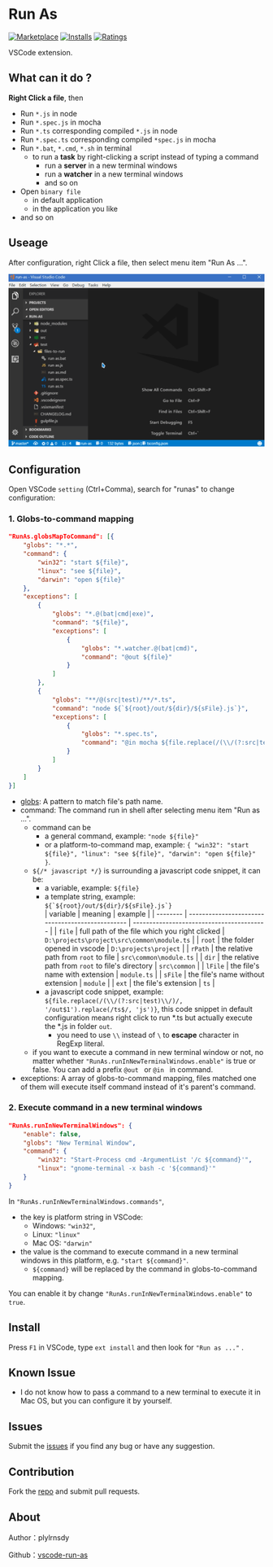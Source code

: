 # Run As

[![Marketplace](https://vsmarketplacebadge.apphb.com/version/plylrnsdy.run-as.svg)](https://marketplace.visualstudio.com/items/plylrnsdy.run-as) [![Installs](https://vsmarketplacebadge.apphb.com/installs/plylrnsdy.run-as.svg)](https://marketplace.visualstudio.com/items/plylrnsdy.run-as) [![Ratings](https://vsmarketplacebadge.apphb.com/rating-short/plylrnsdy.run-as.svg)](https://marketplace.visualstudio.com/items/plylrnsdy.run-as)

VSCode extension.

## What can it do ?

**Right Click a file**, then
- Run `*.js` in node
- Run `*.spec.js` in mocha
- Run `*.ts` corresponding compiled `*.js` in node
- Run `*.spec.ts` corresponding compiled `*spec.js` in mocha 
- Run `*.bat`, `*.cmd`, `*.sh` in terminal
  - to run a **task** by right-clicking a script instead of typing a command
    - run a **server** in a new terminal windows
    - run a **watcher** in a new terminal windows
    - and so on
- Open `binary file`
  - in default application
  - in the application you like
- and so on

## Useage

After configuration, right Click a file, then select menu item "Run As ...".

![preview](./images/run-in-inner-terminal.gif)

## Configuration

Open VSCode `setting` (Ctrl+Comma), search for "runas" to change configuration:

### 1. Globs-to-command mapping

```json
"RunAs.globsMapToCommand": [{
    "globs": "*.*",
    "command": {
        "win32": "start ${file}",
        "linux": "see ${file}",
        "darwin": "open ${file}"
    },
    "exceptions": [
        {
            "globs": "*.@(bat|cmd|exe)",
            "command": "${file}",
            "exceptions": [
                {
                    "globs": "*.watcher.@(bat|cmd)",
                    "command": "@out ${file}"
                }
            ]
        },
        {
            "globs": "**/@(src|test)/**/*.ts",
            "command": "node ${`${root}/out/${dir}/${sFile}.js`}",
            "exceptions": [
                {
                    "globs": "*.spec.ts",
                    "command": "@in mocha ${file.replace(/(\\/(?:src|test)\\/)/, '/out$1').replace(/ts$/, 'js')}"
                }
            ]
        }
    ]
}]
```

- [globs](https://github.com/isaacs/node-glob): A pattern to match file's path name.
- command: The command run in shell after selecting menu item "Run as ...".
    - command can be
        - a general command, example: `"node ${file}"`
        - or a platform-to-command map, example: `{ "win32": "start ${file}", "linux": "see ${file}", "darwin": "open ${file}" }`.
    - `${/* javascript */}` is surrounding a javascript code snippet, it can be:
        - a variable, example: `${file}`
        - a template string, example: `` ${`${root}/out/${dir}/${sFile}.js`} `` <br/>
            | variable | meaning                                          | example                                   |
            | -------- | ------------------------------------------------ | ----------------------------------------- |
            | `file`    | full path of the file which you right clicked    | `D:\projects\project\src\common\module.ts` |
            | `root`    | the folder opened in vscode                      | `D:\projects\project`                      |
            | `rPath`   | the relative path from `root` to file             | `src\common\module.ts`                     |
            | `dir`     | the relative path from `root` to file's directory | `src\common`                               |
            | `lFile`   | the file's name with extension                   | `module.ts`                                |
            | `sFile`   | the file's name without extension                | `module`                                   |
            | `ext`     | the file's extension                             | `ts`                                       |
        - a javascript code snippet, example: `${file.replace(/(\\/(?:src|test)\\/)/, '/out$1').replace(/ts$/, 'js')}`, this code snippet in default configuration means right click to run *.ts but actually execute the *.js in folder `out`.
            - you need to use `\\` instead of `\` to **escape** character in RegExp literal.
    - if you want to execute a command in new terminal window or not, no matter whether `"RunAs.runInNewTerminalWindows.enable"` is true or false. You can add a prefix `@out ` or `@in ` in command.
- exceptions: A array of globs-to-command mapping, files matched one of them will execute itself command instead of it's parent's command.

### 2. Execute command in a new terminal windows

```json
"RunAs.runInNewTerminalWindows": {
    "enable": false,
    "globs": "New Terminal Window",
    "command": {
        "win32": "Start-Process cmd -ArgumentList '/c ${command}'",
        "linux": "gnome-terminal -x bash -c '${command}'"
    }
}
```

In `"RunAs.runInNewTerminalWindows.commands"`,
- the key is platform string in VSCode:
    - Windows: `"win32"`,
    - Linux: `"linux"`
    - Mac OS: `"darwin"`
- the value is the command to execute command in a new terminal windows in this platform, e.g. `"start ${command}"`.
    - `${command}` will be replaced by the command in globs-to-command mapping.

You can enable it by change `"RunAs.runInNewTerminalWindows.enable"` to `true`.

## Install

Press `F1` in VSCode, type `ext install` and then look for `"Run as ..."` .

## Known Issue

- I do not know how to pass a command to a new terminal to execute it in Mac OS, but you can configure it by yourself.

## Issues

Submit the [issues](https://github.com/plylrnsdy/vscode-run-as/issues) if you find any bug or have any suggestion.

## Contribution

Fork the [repo](https://github.com/plylrnsdy/vscode-run-as) and submit pull requests.

## About

Author：plylrnsdy

Github：[vscode-run-as](https://github.com/plylrnsdy/vscode-run-as)